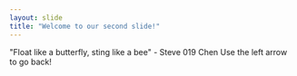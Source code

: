```yaml
---
layout: slide
title: "Welcome to our second slide!"
---
```

"Float like a butterfly, sting like a bee" - Steve 019 Chen
Use the left arrow to go back!
